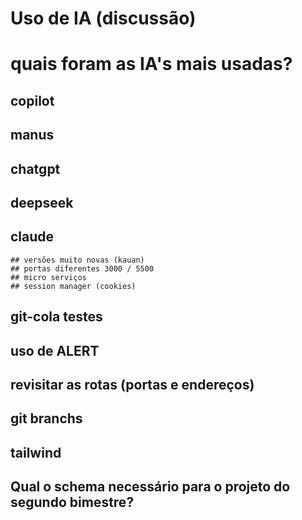 # Uso de IA (discussão)

# quais foram as IA's mais usadas?
## copilot
## manus
## chatgpt
## deepseek
## claude


    ## versões muito novas (kauan)
    ## portas diferentes 3000 / 5500
    ## micro serviços
    ## session manager (cookies)
## git-cola testes

## uso de ALERT

## revisitar as rotas (portas e endereços)

## git branchs

## tailwind

## Qual o schema necessário para o projeto do segundo bimestre?



